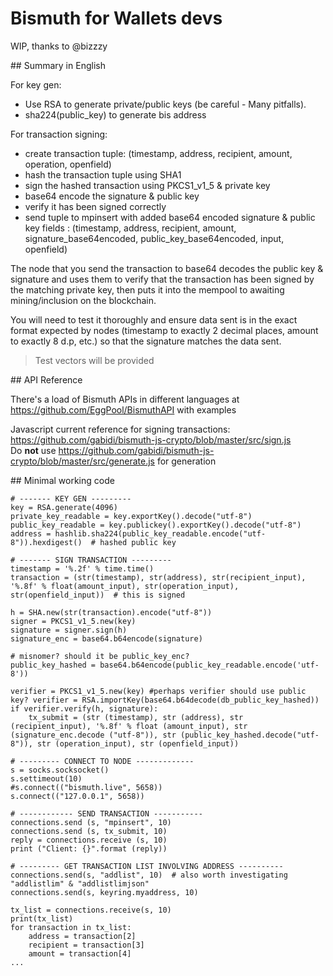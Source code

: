 # Bismuth for Wallets devs

WIP, thanks to @bizzzy

## Summary in English

For key gen:
- Use RSA to generate private/public keys (be careful - Many pitfalls).
- sha224(public_key) to generate bis address

For transaction signing:
- create transaction tuple: (timestamp, address, recipient, amount, operation, openfield)
- hash the transaction tuple using SHA1
- sign the hashed transaction using PKCS1_v1_5 & private key
- base64 encode the signature & public key
- verify it has been signed correctly
- send tuple to mpinsert with added base64 encoded signature & public key fields : (timestamp, address, recipient, amount, signature_base64encoded, public_key_base64encoded, input, openfield)

The node that you send the transaction to base64 decodes the public key & signature and uses them to verify that the transaction has been signed by the matching private key, then puts it into the mempool to awaiting mining/inclusion on the blockchain.

You will need to test it thoroughly and ensure data sent is in the exact format expected by nodes (timestamp to exactly 2 decimal places, amount to exactly 8 d.p, etc.) so that the signature matches the data sent.

> Test vectors will be provided

## API Reference

There's a load of Bismuth APIs in different languages at https://github.com/EggPool/BismuthAPI with examples

Javascript current reference for signing transactions: https://github.com/gabidi/bismuth-js-crypto/blob/master/src/sign.js  
Do **not** use https://github.com/gabidi/bismuth-js-crypto/blob/master/src/generate.js for generation

## Minimal working code

```
# ------- KEY GEN ---------
key = RSA.generate(4096)
private_key_readable = key.exportKey().decode("utf-8")
public_key_readable = key.publickey().exportKey().decode("utf-8")
address = hashlib.sha224(public_key_readable.encode("utf-8")).hexdigest()  # hashed public key

# ------- SIGN TRANSACTION ---------
timestamp = '%.2f' % time.time()
transaction = (str(timestamp), str(address), str(recipient_input), '%.8f' % float(amount_input), str(operation_input), str(openfield_input))  # this is signed

h = SHA.new(str(transaction).encode("utf-8"))
signer = PKCS1_v1_5.new(key)
signature = signer.sign(h)
signature_enc = base64.b64encode(signature)

# misnomer? should it be public_key_enc?
public_key_hashed = base64.b64encode(public_key_readable.encode('utf-8')) 

verifier = PKCS1_v1_5.new(key) #perhaps verifier should use public key? verifier = RSA.importKey(base64.b64decode(db_public_key_hashed))
if verifier.verify(h, signature):
    tx_submit = (str (timestamp), str (address), str (recipient_input), '%.8f' % float (amount_input), str (signature_enc.decode ("utf-8")), str (public_key_hashed.decode("utf-8")), str (operation_input), str (openfield_input))
    
# --------- CONNECT TO NODE -------------
s = socks.socksocket()
s.settimeout(10)
#s.connect(("bismuth.live", 5658))
s.connect(("127.0.0.1", 5658))

# ------------ SEND TRANSACTION -----------
connections.send (s, "mpinsert", 10)
connections.send (s, tx_submit, 10)
reply = connections.receive (s, 10)
print ("Client: {}".format (reply))

# --------- GET TRANSACTION LIST INVOLVING ADDRESS ----------
connections.send(s, "addlist", 10)  # also worth investigating "addlistlim" & "addlistlimjson"
connections.send(s, keyring.myaddress, 10)

tx_list = connections.receive(s, 10)
print(tx_list)
for transaction in tx_list:
    address = transaction[2]
    recipient = transaction[3]
    amount = transaction[4]
...    
```
